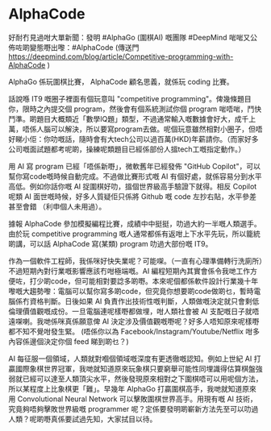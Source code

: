 # AlphaCode

好耐冇見過咁大單新聞：發明 #AlphaGo (圍棋AI) 嘅團隊 #DeepMind 啱啱又公佈咗啲變態嘢出嚟：#AlphaCode (傳送門 https://deepmind.com/blog/article/Competitive-programming-with-AlphaCode )

AlphaGo 係玩圍棋比賽， AlphaCode 顧名思義，就係玩 coding 比賽。

話說喺 IT9 嘅圈子裡面有個玩意叫 "competitive programming"。俾幾條題目你，限時之內提交個 program，然後會有個系統測試你個 program 啱唔啱，鬥快鬥準。啲題目大概類近「數學IQ題」類型，不過通常輸入嘅數據會好大，成千上萬，唔係人腦可以解決，所以要寫program去做。呢個玩意雖然相對小圈子，但唔好睇小佢：你叻嘅話，隨時會有大tech公司以過百萬(HKD)年薪請你。（而家好多公司嘅面試題都考呢啲，操練呢類題目已經係部份人搵tech工嘅指定動作。）

用 AI 寫 program 已經「唔係新嘢」，微軟舊年已經發佈 "GitHub Copilot"，可以幫你寫code嘅時候自動完成。不過做比賽形式嘅 AI 有個好處，就係容易分到水平高低。例如你話你嘅 AI 捉圍棋好叻，搵個世界級高手驗證下就得。相反 Copilot 呢類 AI 面世嘅時候，好多人質疑佢只係將 Github 嘅 code 左抄右貼，水平參差甚至會錯 （利申個人未用過）。

據報 AlphaCode 參加模擬編程比賽，成績中中挺挺，叻過大約一半嘅人類選手。由於玩 competitive programming 嘅人通常都係有返咁上下水平先玩，所以籠統啲講，可以話 AlphaCode 寫(某類) program 叻過大部份嘅 IT9。

作為一個軟件工程師，我係咪好快失業呢？可能㗎。（一直有心理準備轉行洗廁所）不過短期內對行業嘅影響應該冇咁極端嘅。AI 編程短期內其實會係令我哋工作方便咗，打少啲code，但可能相對要諗多啲嘢。本來呢個都係軟件設計行業幾十年嚟嘅大趨勢嚟：電腦可以幫你寫多啲code，但究竟你想要啲code做啲乜，暫時電腦係冇資格判斷。日後如果 AI 負責作出技術性嘅判斷，人類做嘅決定就只會剩低倫理價值觀嘅成份。一旦電腦連呢樣嘢都做埋，咁人類社會被 AI 支配嘅日子就唔遠㗎喇。我哋係咪真係願意俾 AI 決定涉及價值觀嘅嘢呢？好多人唔知原來呢樣嘢都不知不覺咁發生緊。 (唔係你以為 Facebook/Instagram/Youtube/Netflix 咁多內容係邊個決定你個 feed 睇到啲乜？)

AI 每征服一個領域，人類就對嗰個領域嘅深度有更透徹嘅認知。例如上世紀 AI 打贏國際象棋世界冠軍，我哋就知道原來玩象棋只要窮舉可能性同埋識得估算棋盤強弱就已經可以達至人類頂尖水平，然後發現原來相對之下圍棋唔可以用呢個方法，所以某程度上比象棋更「難」。早幾年 AlphaGo 打贏圍棋高手，我哋就知道原來用 Convolutional Neural Network 可以擊敗圍棋世界高手。用現有嘅 AI 技術，究竟夠唔夠擊敗世界級嘅 programmer 呢？定係要發明啲嶄新方法先至可以叻過人類？呢啲嘢真係要試過先知，大家拭目以待。
